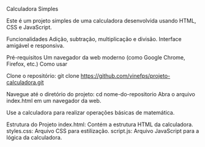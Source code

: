 Calculadora Simples

Este é um projeto simples de uma calculadora desenvolvida usando HTML, CSS e JavaScript.

Funcionalidades
Adição, subtração, multiplicação e divisão.
Interface amigável e responsiva.

Pré-requisitos
Um navegador da web moderno (como Google Chrome, Firefox, etc.)
Como usar

Clone o repositório:
git clone https://github.com/vinefps/projeto-calculadora.git

Navegue até o diretório do projeto:
cd nome-do-repositorio
Abra o arquivo index.html em um navegador da web.

Use a calculadora para realizar operações básicas de matemática.

Estrutura do Projeto
index.html: Contém a estrutura HTML da calculadora.
styles.css: Arquivo CSS para estilização.
script.js: Arquivo JavaScript para a lógica da calculadora.
